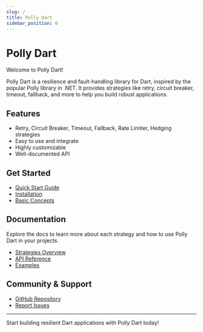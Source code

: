 ```yaml
---
slug: /
title: Polly Dart
sidebar_position: 0
---
```


# Polly Dart

Welcome to Polly Dart!

Polly Dart is a resilience and fault-handling library for Dart, inspired by the popular Polly library in .NET. It provides strategies like retry, circuit breaker, timeout, fallback, and more to help you build robust applications.

## Features
- Retry, Circuit Breaker, Timeout, Fallback, Rate Limiter, Hedging strategies
- Easy to use and integrate
- Highly customizable
- Well-documented API

## Get Started
- [Quick Start Guide](getting-started/quick-start)
- [Installation](getting-started/installation)
- [Basic Concepts](getting-started/basic-concepts)

## Documentation
Explore the docs to learn more about each strategy and how to use Polly Dart in your projects.

- [Strategies Overview](strategies/overview)
- [API Reference](api/resilience-pipeline)
- [Examples](examples/http-client)

## Community & Support
- [GitHub Repository](https://github.com/flutterninja9/polly_dart)
- [Report Issues](https://github.com/flutterninja9/polly_dart/issues)

---

Start building resilient Dart applications with Polly Dart today!
